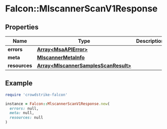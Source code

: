 # Falcon::MlscannerScanV1Response

## Properties

| Name | Type | Description | Notes |
| ---- | ---- | ----------- | ----- |
| **errors** | [**Array&lt;MsaAPIError&gt;**](MsaAPIError.md) |  |  |
| **meta** | [**MlscannerMetaInfo**](MlscannerMetaInfo.md) |  |  |
| **resources** | [**Array&lt;MlscannerSamplesScanResult&gt;**](MlscannerSamplesScanResult.md) |  |  |

## Example

```ruby
require 'crowdstrike-falcon'

instance = Falcon::MlscannerScanV1Response.new(
  errors: null,
  meta: null,
  resources: null
)
```

